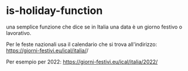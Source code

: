 # is-holiday-function

una semplice funzione che dice se in Italia una data è un giorno festivo o lavorativo.

Per le feste nazionali usa il calendario che si trova all'indirizzo:
https://giorni-festivi.eu/ical/italia/<year>/

Per esempio per 2022:
https://giorni-festivi.eu/ical/italia/2022/
